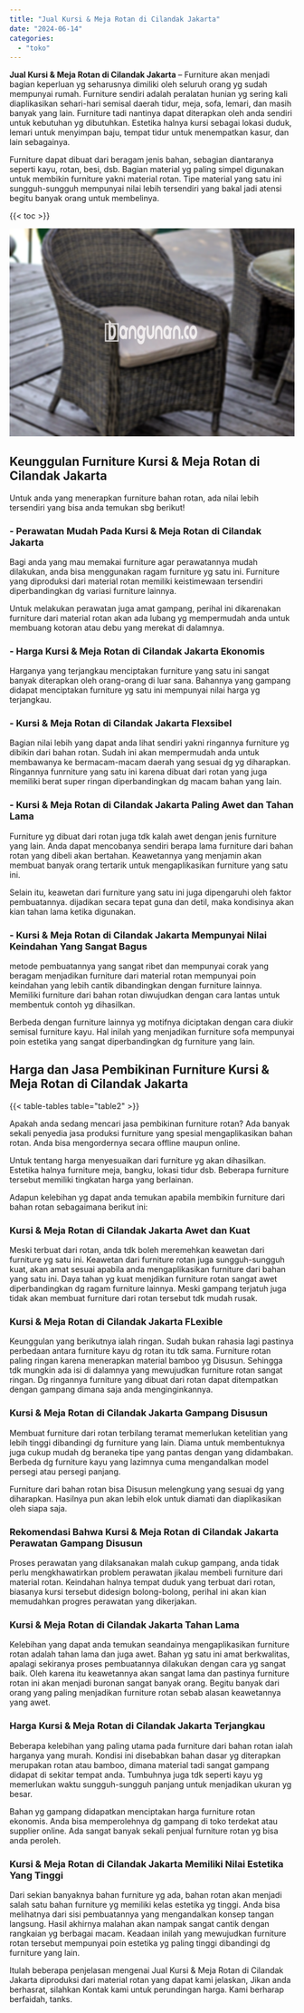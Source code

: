 ```yaml
---
title: "Jual Kursi & Meja Rotan di Cilandak Jakarta"
date: "2024-06-14"
categories: 
  - "toko"
---
```


**Jual Kursi & Meja Rotan di Cilandak Jakarta** – Furniture akan menjadi bagian keperluan yg seharusnya dimiliki oleh seluruh orang yg sudah mempunyai rumah. Furniture sendiri adalah peralatan hunian yg sering kali diaplikasikan sehari-hari semisal daerah tidur, meja, sofa, lemari, dan masih banyak yang lain. Furniture tadi nantinya dapat diterapkan oleh anda sendiri untuk kebutuhan yg dibutuhkan. Estetika halnya kursi sebagai lokasi duduk, lemari untuk menyimpan baju, tempat tidur untuk menempatkan kasur, dan lain sebagainya.

Furniture dapat dibuat dari beragam jenis bahan, sebagian diantaranya seperti kayu, rotan, besi, dsb. Bagian material yg paling simpel digunakan untuk membikin furniture yakni material rotan. Tipe material yang satu ini sungguh-sungguh mempunyai nilai lebih tersendiri yang bakal jadi atensi begitu banyak orang untuk membelinya.

{{< toc >}}

![Jual Kursi & Meja Rotan di Cilandak Jakarta](/images/kursi-meja-rotan-murah28.png)

## Keunggulan Furniture Kursi & Meja Rotan di Cilandak Jakarta

Untuk anda yang menerapkan furniture bahan rotan, ada nilai lebih tersendiri yang bisa anda temukan sbg berikut!

### \- Perawatan Mudah Pada Kursi & Meja Rotan di Cilandak Jakarta

Bagi anda yang mau memakai furniture agar perawatannya mudah dilakukan, anda bisa menggunakan ragam furniture yg satu ini. Furniture yang diproduksi dari material rotan memiliki keistimewaan tersendiri diperbandingkan dg variasi furniture lainnya.

Untuk melakukan perawatan juga amat gampang, perihal ini dikarenakan furniture dari material rotan akan ada lubang yg mempermudah anda untuk membuang kotoran atau debu yang merekat di dalamnya.

### \- Harga Kursi & Meja Rotan di Cilandak Jakarta Ekonomis

Harganya yang terjangkau menciptakan furniture yang satu ini sangat banyak diterapkan oleh orang-orang di luar sana. Bahannya yang gampang didapat menciptakan furniture yg satu ini mempunyai nilai harga yg terjangkau.

### \- Kursi & Meja Rotan di Cilandak Jakarta Flexsibel

Bagian nilai lebih yang dapat anda lihat sendiri yakni ringannya furniture yg dibikin dari bahan rotan. Sudah ini akan mempermudah anda untuk membawanya ke bermacam-macam daerah yang sesuai dg yg diharapkan. Ringannya funrniture yang satu ini karena dibuat dari rotan yang juga memiliki berat super ringan diperbandingkan dg macam bahan yang lain.

### \- Kursi & Meja Rotan di Cilandak Jakarta Paling Awet dan Tahan Lama

Furniture yg dibuat dari rotan juga tdk kalah awet dengan jenis furniture yang lain. Anda dapat mencobanya sendiri berapa lama furniture dari bahan rotan yang dibeli akan bertahan. Keawetannya yang menjamin akan membuat banyak orang tertarik untuk mengaplikasikan furniture yang satu ini.

Selain itu, keawetan dari furniture yang satu ini juga dipengaruhi oleh faktor pembuatannya. dijadikan secara tepat guna dan detil, maka kondisinya akan kian tahan lama ketika digunakan.

### \- Kursi & Meja Rotan di Cilandak Jakarta Mempunyai Nilai Keindahan Yang Sangat Bagus

metode pembuatannya yang sangat ribet dan mempunyai corak yang beragam menjadikan furniture dari material rotan mempunyai poin keindahan yang lebih cantik dibandingkan dengan furniture lainnya. Memiliki furniture dari bahan rotan diwujudkan dengan cara lantas untuk membentuk contoh yg dihasilkan.

Berbeda dengan furniture lainnya yg motifnya diciptakan dengan cara diukir semisal furniture kayu. Hal inilah yang menjadikan furniture sofa mempunyai poin estetika yang sangat diperbandingkan dg furniture yang lain.

## Harga dan Jasa Pembikinan Furniture Kursi & Meja Rotan di Cilandak Jakarta

{{< table-tables table="table2" >}}

Apakah anda sedang mencari jasa pembikinan furniture rotan? Ada banyak sekali penyedia jasa produksi furniture yang spesial mengaplikasikan bahan rotan. Anda bisa mengordernya secara offline maupun online.

Untuk tentang harga menyesuaikan dari furniture yg akan dihasilkan. Estetika halnya furniture meja, bangku, lokasi tidur dsb. Beberapa furniture tersebut memiliki tingkatan harga yang berlainan.

Adapun kelebihan yg dapat anda temukan apabila membikin furniture dari bahan rotan sebagaimana berikut ini:

### Kursi & Meja Rotan di Cilandak Jakarta Awet dan Kuat

Meski terbuat dari rotan, anda tdk boleh meremehkan keawetan dari furniture yg satu ini. Keawetan dari furniture rotan juga sungguh-sungguh kuat, akan amat sesuai apabila anda mengaplikasikan furniture dari bahan yang satu ini. Daya tahan yg kuat menjdikan furniture rotan sangat awet diperbandingkan dg ragam furniture lainnya. Meski gampang terjatuh juga tidak akan membuat furniture dari rotan tersebut tdk mudah rusak.

### Kursi & Meja Rotan di Cilandak Jakarta FLexible

Keunggulan yang berikutnya ialah ringan. Sudah bukan rahasia lagi pastinya perbedaan antara furniture kayu dg rotan itu tdk sama. Furniture rotan paling ringan karena menerapkan material bamboo yg Disusun. Sehingga tdk mungkin ada isi di dalamnya yang mewujudkan furniture rotan sangat ringan. Dg ringannya furniture yang dibuat dari rotan dapat ditempatkan dengan gampang dimana saja anda menginginkannya.

### Kursi & Meja Rotan di Cilandak Jakarta Gampang Disusun

Membuat furniture dari rotan terbilang teramat memerlukan ketelitian yang lebih tinggi dibandingi dg furniture yang lain. Diama untuk membentuknya juga cukup mudah dg beraneka tipe yang pantas dengan yang didambakan. Berbeda dg furniture kayu yang lazimnya cuma mengandalkan model persegi atau persegi panjang.

Furniture dari bahan rotan bisa Disusun melengkung yang sesuai dg yang diharapkan. Hasilnya pun akan lebih elok untuk diamati dan diaplikasikan oleh siapa saja.

### Rekomendasi Bahwa Kursi & Meja Rotan di Cilandak Jakarta Perawatan Gampang Disusun

Proses perawatan yang dilaksanakan malah cukup gampang, anda tidak perlu mengkhawatirkan problem perawatan jikalau membeli furniture dari material rotan. Keindahan halnya tempat duduk yang terbuat dari rotan, biasanya kursi tersebut didesign bolong-bolong, perihal ini akan kian memudahkan progres perawatan yang dikerjakan.

### Kursi & Meja Rotan di Cilandak Jakarta Tahan Lama

Kelebihan yang dapat anda temukan seandainya mengaplikasikan furniture rotan adalah tahan lama dan juga awet. Bahan yg satu ini amat berkwalitas, apalagi sekiranya proses pembuatannya dilakukan dengan cara yg sangat baik. Oleh karena itu keawetannya akan sangat lama dan pastinya furniture rotan ini akan menjadi buronan sangat banyak orang. Begitu banyak dari orang yang paling menjadikan furniture rotan sebab alasan keawetannya yang awet.

### Harga Kursi & Meja Rotan di Cilandak Jakarta Terjangkau

Beberapa kelebihan yang paling utama pada furniture dari bahan rotan ialah harganya yang murah. Kondisi ini disebabkan bahan dasar yg diterapkan merupakan rotan atau bamboo, dimana material tadi sangat gampang didapat di sekitar tempat anda. Tumbuhnya juga tdk seperti kayu yg memerlukan waktu sungguh-sungguh panjang untuk menjadikan ukuran yg besar.

Bahan yg gampang didapatkan menciptakan harga furniture rotan ekonomis. Anda bisa memperolehnya dg gampang di toko terdekat atau supplier online. Ada sangat banyak sekali penjual furniture rotan yg bisa anda peroleh.

### Kursi & Meja Rotan di Cilandak Jakarta Memiliki Nilai Estetika Yang Tinggi

Dari sekian banyaknya bahan furniture yg ada, bahan rotan akan menjadi salah satu bahan furniture yg memiliki kelas estetika yg tinggi. Anda bisa melihatnya dari sisi pembuatannya yang mengandalkan konsep tangan langsung. Hasil akhirnya malahan akan nampak sangat cantik dengan rangkaian yg berbagai macam. Keadaan inilah yang mewujudkan furniture rotan tersebut mempunyai poin estetika yg paling tinggi dibandingi dg furniture yang lain.

Itulah beberapa penjelasan mengenai Jual Kursi & Meja Rotan di Cilandak Jakarta diproduksi dari material rotan yang dapat kami jelaskan, Jikan anda berhasrat, silahkan Kontak kami untuk perundingan harga. Kami berharap berfaidah, tanks.
